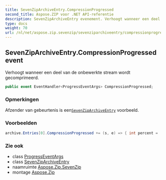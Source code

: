 ```yaml
---
title: SevenZipArchiveEntry.CompressionProgressed
second_title: Aspose.ZIP voor .NET API-referentie
description: SevenZipArchiveEntry evenement. Verhoogt wanneer een deel van de onbewerkte stream wordt gecomprimeerd.
type: docs
weight: 70
url: /nl/net/aspose.zip.sevenzip/sevenziparchiveentry/compressionprogressed/
---
```

## SevenZipArchiveEntry.CompressionProgressed event

Verhoogt wanneer een deel van de onbewerkte stream wordt gecomprimeerd.

```csharp
public event EventHandler<ProgressEventArgs> CompressionProgressed;
```

### Opmerkingen

Afzender van gebeurtenis is een[`SevenZipArchiveEntry`](../) voorbeeld.

### Voorbeelden

```csharp
archive.Entries[0].CompressionProgressed += (s, e) => { int percent = (int)((100 * (long)e.ProceededBytes) / entrySourceStream.Length); };
```

### Zie ook

* class [ProgressEventArgs](../../../aspose.zip/progresseventargs/)
* class [SevenZipArchiveEntry](../)
* naamruimte [Aspose.Zip.SevenZip](../../sevenziparchiveentry/)
* montage [Aspose.Zip](../../../)


